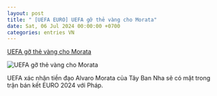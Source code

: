 ```yaml
---
layout: post
title: " [UEFA EURO] UEFA gỡ thẻ vàng cho Morata"
date: Sat, 06 Jul 2024 00:00:00 +0700
categories: entries VN
---
```

[UEFA gỡ thẻ vàng cho Morata](https://bongdaplus.vn/euro-cup-chau-au/uefa-go-the-vang-cho-morata-4368132407.html)

![UEFA gỡ thẻ vàng cho Morata](https://cdn.bongdaplus.vn/Assets/Media/2024/07/06/66/morata.jpg)

UEFA xác nhận tiền đạo Alvaro Morata của Tây Ban Nha sẽ có mặt trong trận bán kết EURO 2024 với Pháp.

